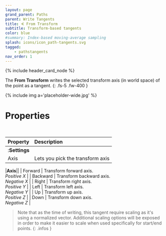 ```yaml
---
layout: page
grand_parent: Paths
parent: Write Tangents
title: ∢ From Transform
subtitle: Transform-based tangents
color: blue
#summary: Index-based moving-average sampling
splash: icons/icon_path-tangents.svg
tagged: 
    - pathstangents
nav_order: 1
---
```


{% include header_card_node %}

The **From Transform** writes the selected transform axis (in world space) of the point as a tangent.
{: .fs-5 .fw-400 } 

{% include img a='placeholder-wide.jpg' %}

# Properties
<br>

| Property       | Description          |
|:-------------|:------------------|
|:**Settings**||
| Axis           | Lets you pick the transform axis  |

|**Axis**||
| Forward           | Transform forward axis.<br>*Positive X* |
| Backward           | Transform backward axis.<br>*Negative X* |
| Right           | Transform right axis.<br>*Positive Y* |
| Left           | Transform left axis.<br>*Negative Y* |
| Up           | Transform up axis.<br>*Positive Z* |
| Down           | Transform down axis.<br>*Negative Z* |

> Note that as the time of writing, this tangent require scaling as it's using a normalized vector.
> Additional scaling options will be exposed in order to make it easier to scale when used specifically for start/end points.
{: .infos }